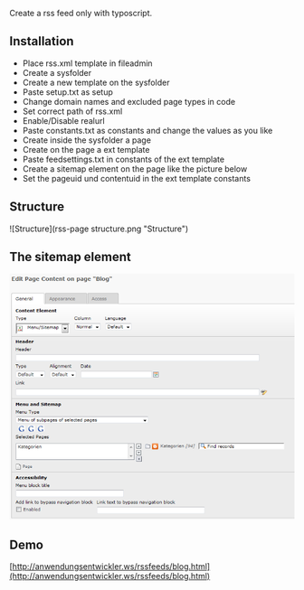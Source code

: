 Create a rss feed only with typoscript.

Installation
------------

* Place rss.xml template in fileadmin
* Create a sysfolder
* Create a new template on the sysfolder
* Paste setup.txt as setup
* Change domain names and excluded page types in code
* Set correct path of rss.xml
* Enable/Disable realurl
* Paste constants.txt as constants and change the values as you like
* Create inside the sysfolder a page
* Create on the page a ext template
* Paste feedsettings.txt in constants of the ext template
* Create a sitemap element on the page like the picture below
* Set the pageuid und contentuid in the ext template constants

Structure
---------
![Structure](rss-page structure.png "Structure")

The sitemap element
-------------------
![Sitemap element](rss-sitemapelement.png "Sitemap element")

Demo
----
[http://anwendungsentwickler.ws/rssfeeds/blog.html](http://anwendungsentwickler.ws/rssfeeds/blog.html)
